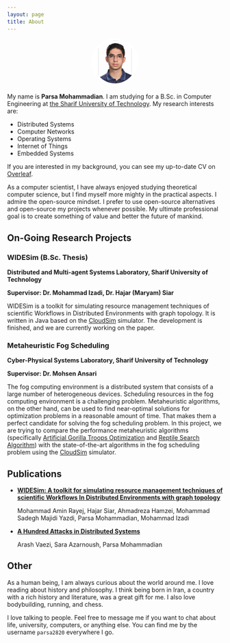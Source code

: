 ```yaml
---
layout: page
title: About
---
```


<center>
  <img src="assets/about/profile.jpg" alt="Parsa Mohammadian" style="border-radius: 50%; width: 20%; height: auto; aspect-ratio: 1 / 1; object-fit: contain; background-color: white; padding: 5px;" />
</center>

My name is **Parsa Mohammadian**. I am studying for a B.Sc. in Computer Engineering at [the Sharif University of Technology](https://en.sharif.edu/). My research interests are:

- Distributed Systems
- Computer Networks
- Operating Systems
- Internet of Things
- Embedded Systems

If you are interested in my background, you can see my up-to-date CV on [Overleaf](https://www.overleaf.com/read/hsmhfcdxktbh).

As a computer scientist, I have always enjoyed studying theoretical computer science, but I find myself more mighty in the practical aspects. I admire the open-source mindset. I prefer to use open-source alternatives and open-source my projects whenever possible. My ultimate professional goal is to create something of value and better the future of mankind.

## On-Going Research Projects

### WIDESim (B.Sc. Thesis)
**Distributed and Multi-agent Systems Laboratory, Sharif University of Technology**

**Supervisor: Dr. Mohammad Izadi, Dr. Hajar (Maryam) Siar**

WIDESim is a toolkit for simulating resource management techniques of scientific Workflows in Distributed Environments with graph topology. It is written in Java based on the [CloudSim]() simulator. The development is finished, and we are currently working on the paper.

### Metaheuristic Fog Scheduling
**Cyber-Physical Systems Laboratory, Sharif University of Technology**

**Supervisor: Dr. Mohsen Ansari**

The fog computing environment is a distributed system that consists of a large number of heterogeneous devices. Scheduling resources in the fog computing environment is a challenging problem. Metaheuristic algorithms, on the other hand, can be used to find near-optimal solutions for optimization problems in a reasonable amount of time. That makes them a perfect candidate for solving the fog scheduling problem. In this project, we are trying to compare the performance metaheuristic algorithms (specifically [Artificial Gorilla Troops Optimization]() and [Reptile Search Algorithm]()) with the state-of-the-art algorithms in the fog scheduling problem using the [CloudSim]() simulator.

## Publications

- [**WIDESim: A toolkit for simulating resource management techniques of scientific Workflows In Distributed Environments with graph topology**](https://drive.google.com/file/d/1DFkm12IdqzOBKxRxq48cLCOCsxKfTBRH/view)

  Mohammad Amin Rayej, Hajar Siar, Ahmadreza Hamzei, Mohammad Sadegh Majidi Yazdi, Parsa Mohammadian, Mohammad Izadi

- [**A Hundred Attacks in Distributed Systems**](https://hal.science/hal-03657061)
  
  Arash Vaezi, Sara Azarnoush, Parsa Mohammadian

## Other 

As a human being, I am always curious about the world around me. I love reading about history and philosophy. I think being born in Iran, a country with a rich history and literature, was a great gift for me. I also love bodybuilding, running, and chess.

I love talking to people. Feel free to message me if you want to chat about life, university, computers, or anything else. You can find me by the username `parsa2820` everywhere I go.
